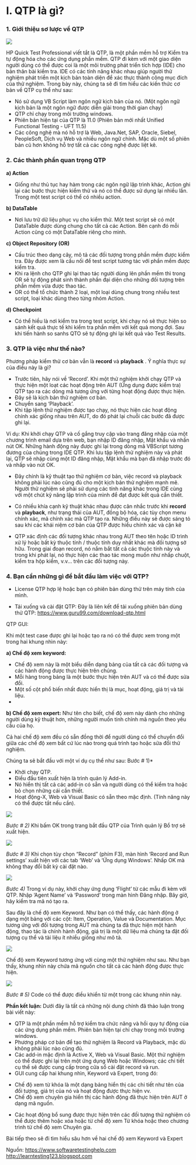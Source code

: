 # I. QTP là gì?

### 1. Giới thiệu sơ lược về QTP

![](https://images.viblo.asia/6c6af898-3a50-4646-8067-988ef5ef0c31.jpg)

HP Quick Test Professional viết tắt là QTP, là một phần mềm hỗ trợ Kiểm tra tự động hóa cho các ứng dụng phần mềm. 
QTP đi kèm với một giao diện người dùng có thể được coi là một môi trường phát triển tích hợp (IDE) cho bản thân bài kiểm tra. IDE có các tính năng khác nhau giúp người thử nghiệm phát triển một kịch bản toàn diện để xác thực thành công mục đích của thử nghiệm. 
Trong bày này, chúng ta sẽ đi tìm hiểu các kiến thức cơ bản về QTP cụ thể như sau:
* Nó sử dụng VB Script làm ngôn ngữ kịch bản của nó. (Một ngôn ngữ kịch bản là một ngôn ngữ được diễn giải trong thời gian chạy)
* QTP chỉ chạy trong môi trường windows.
* Phiên bản hiện tại của QTP là 11.0 (Phiên bản mới nhất Unified Functional Testing - UFT 11.5)
* Các công nghệ mà nó hỗ trợ là Web, Java.Net, SAP, Oracle, Siebel, PeopleSoft, Dịch vụ Web và nhiều ngôn ngữ chính. Mặc dù một số phiên bản cũ hơn không hỗ trợ tất cả các công nghệ được liệt kê.

### 2.  Các thành phần quan trọng QTP

**a)     Action**

*    Giống như thủ tục hay hàm trong các ngôn ngữ lập trình khác, Action ghi lại các bước thực hiện kiểm thử và nó có thể được sử dụng lại nhiều lần. Trong một test script có thể có nhiều action.
   
**b)     DataTable**

*    Nơi lưu trữ dữ liệu phục vụ cho kiểm thử. Một test script sẽ có một DataTable được dùng chung cho tất cả các Action. Bên cạnh đó mỗi Action cũng có một DataTable riêng cho mình.
   
**c)     Object Repository (OR)**

*    Cấu trúc theo dạng cây, mô tả các đối tượng trong phần mềm được kiểm tra. Đây được xem là cầu nối để test script tương tác với phần mềm được kiểm tra.
*    Khi ra lệnh cho QTP ghi lại thao tác người dùng lên phần mềm thì trong OR sẽ tự động phát sinh thành phần đại diện cho những đối tượng trên phần mềm vừa được thao tác.
*    OR có thể tổ chức thành 2 loại, một loại dùng chung trong nhiều test script, loại khác dùng theo từng nhóm Action.
       
**d)     Checkpoint**

*    Có thể hiều là nơi kiểm tra trong test script, khi chạy nó sẽ thực hiện so sánh kết quả thực tế khi kiểm tra phần mềm với kết quả mong đợi. Sau khi tiến hành so sanhs QTO sẽ tự động ghi lại kết quả vào Test Results.

### 3. QTP là việc như thế nào?

Phương pháp kiểm thử cơ bản vẫn là **record** và **playback** . 
Ý nghĩa thực sự của điều này là gì? 
- Trước tiên, hãy nói về ‘Record’. Khi một thử nghiệm khởi chạy QTP và thực hiện một loạt các hoạt động trên AUT (Ứng dụng được kiểm tra) QTP tạo ra các dòng mã tương ứng với từng hoạt động được thực hiện. 
- Đây sẽ là kịch bản thử nghiệm cơ bản. 
- Chuyển sang ‘Playback’. 
- Khi tập lệnh thử nghiệm được tạo chạy, nó thực hiện các hoạt động chính xác giống nhau trên AUT, do đó phát lại chuỗi các bước đã được ghi lại.

Ví dụ: Khi khởi chạy QTP và cố gắng truy cập vào trang đăng nhập của một chương trình email dựa trên web, bạn nhập ID đăng nhập, Mật khẩu và nhấn nút OK. Những hành động này được ghi lại trong dòng mã VBScript tương đương của chúng trong IDE QTP. 
Khi lưu tập lệnh thử nghiệm này và phát lại, QTP sẽ nhập cùng một ID đăng nhập, Mật khẩu mà bạn đã nhập trước đó và nhấp vào nút OK.

* Đây chính là kỹ thuật tạo thử nghiệm cơ bản, việc record và playback không phải lúc nào cũng đủ cho một kịch bản thử nghiệm mạnh mẽ. Người thử nghiệm sẽ phải sử dụng các tính năng khác trong IDE cùng với một chút kỹ năng lập trình của mình để đạt được kết quả cần thiết.

* Có nhiều khía cạnh kỹ thuật khác nhau được cân nhắc trước khi **record** và **playback**, như trạng thái của AUT, đồng bộ hóa, các tùy chọn menu chính xác, mã chính xác mà QTP tạo ra. Những điều này sẽ được sáng tỏ sau khi các khái niệm cơ bản của QTP được hiểu chính xác và cặn kẽ

* QTP xác định các đối tượng khác nhau trong AUT theo tên hoặc ID trình xử lý hoặc bất kỳ thuộc tính / thuộc tính duy nhất khác mà đối tượng sở hữu. Trong giai đoạn record, nó nắm bắt tất cả các thuộc tính này và trong khi phát lại, nó thực hiện các thao tác mong muốn như nhấp chuột, kiểm tra hộp kiểm, v.v... trên các đối tượng này.

### 4. Bạn cần những gì để bắt đầu làm việc với QTP?

* License QTP hợp lệ hoặc bạn có phiên bản dùng thử trên máy tính của mình.

* Tải xuống và cài đặt QTP: Đây là liên kết để tải xuống phiên bản dùng thử QTP: https://www.guru99.com/download-qtp.html

QTP GUI:

Khi một test case được ghi lại hoặc tạo ra nó có thể được xem trong một trong hai khung nhìn này:

**a) Chế độ xem keyword:**
* Chế độ xem này là một biểu diễn dạng bảng của tất cả các đối tượng và các hành động được thực hiện trên chúng. 
* Mỗi hàng trong bảng là một bước thực hiện trên AUT và có thể được sửa đổi. 
* Một số cột phổ biến nhất được hiển thị là mục, hoạt động, giá trị và tài liệu.
* 
**b) Chế độ xem expert:** 
 Như tên cho biết, chế độ xem này dành cho những người dùng kỹ thuật hơn, những người muốn tinh chỉnh mã nguồn theo yêu cầu của họ.

Cả hai chế độ xem đều có sẵn đồng thời để người dùng có thể chuyển đổi giữa các chế độ xem bất cứ lúc nào trong quá trình tạo hoặc sửa đổi thử nghiệm.

Chúng ta sẽ bắt đầu với một ví dụ cụ thể như sau:
Bước # 1)*
- Khởi chạy QTP. 
- Điều đầu tiên xuất hiện là trình quản lý Add-in. 
- Nó hiển thị tất cả các add-in có sẵn và người dùng có thể kiểm tra hoặc bỏ chọn những cái cần thiết. 
- Hoạt động-X, Web và Visual Basic có sẵn theo mặc định. (Tính năng này có thể được tắt nếu cần).

![](https://images.viblo.asia/f48718c8-7842-45b0-b085-7d84dda4fbb8.png)

*Bước # 2)*
Khi bấm OK trong trang bắt đầu QTP của Trình quản lý Bổ trợ sẽ xuất hiện.

![](https://images.viblo.asia/34058053-308d-4325-b650-6aad45c616c0.png)

*Bước # 3)* 
Khi chọn tùy chọn “Record” (phím F3), màn hình ‘Record and Run settings’ xuất hiện với các tab ‘Web’ và ‘Ứng dụng Windows’. 
Nhấp OK mà không thay đổi bất kỳ cài đặt nào.

![](https://images.viblo.asia/a17bb812-9d41-4fdb-896b-f66da00e0f84.png)

*Bước 4)*
Trong ví dụ này, khởi chạy ứng dụng ‘Flight’ từ các mẫu đi kèm với QTP. Nhập ‘Agent Name’ và ‘Password’ trong màn hình Đăng nhập. Bây giờ, hãy kiểm tra mã nó tạo ra.

Sau đây là chế độ xem Keyword. Như bạn có thể thấy, các hành động ở dạng một bảng với các cột: Item, Operation, Value và Documentation. 
Mục tương ứng với đối tượng trong AUT mà chúng ta đã thực hiện một hành động, thao tác là chính hành động, giá trị là một dữ liệu mà chúng ta đặt đối tượng cụ thể và tài liệu ít nhiều giống như mô tả.

![](https://images.viblo.asia/c42dcdce-6ddc-49a6-8a8c-f22037216bdb.png)

Chế độ xem Keyword tương ứng với cùng một thử nghiệm như sau. Như bạn thấy, khung nhìn này chứa mã nguồn cho tất cả các hành động được thực hiện.

![](https://images.viblo.asia/edef8c45-00fc-4307-922d-6466d49f8b41.png)

*Bước # 5)*
Code có thể được điều khiển từ một trong các khung nhìn này.

**Phần kết luận:**
Dưới đây là  tất cả những nội dung chính đã thảo luận trong bài viết này:

* QTP là một phần mềm hỗ trợ kiểm tra chức năng và hồi quy tự động của các ứng dụng phần mềm. Phiên bản hiện tại chỉ chạy trong môi trường windows. 
* Phương pháp cơ bản để tạo thử nghiệm là Record và Playback, mặc dù không phải lúc nào cũng đủ.
* Các add-in mặc định là Active X, Web và Visual Basic. Một thử nghiệm có thể được ghi lại trên một ứng dụng Web hoặc Windows; các chi tiết cụ thể sẽ được cung cấp trong cửa sổ cài đặt record và run. 
* GUI cung cấp hai khung nhìn, Keyword và Expert, trong đó:
- Chế độ xem từ khóa là một dạng bảng hiển thị các chi tiết như tên của đối tượng, giá trị của nó và hoạt động được thực hiện vv. 
- Chế độ xem chuyên gia hiển thị các hành động đã thực hiện trên AUT ở dạng mã nguồn.
* Các hoạt động bổ sung được thực hiện trên các đối tượng thử nghiệm có thể được thêm hoặc xóa hoặc từ chế độ xem Từ khóa hoặc theo chương trình từ chế độ xem Chuyên gia.

Bài tiếp theo sẽ đi tìm hiểu sâu hơn về hai chế độ xem Keyword và Expert

Nguồn:
https://www.softwaretestinghelp.com
http://learntesting123.blogspot.com
